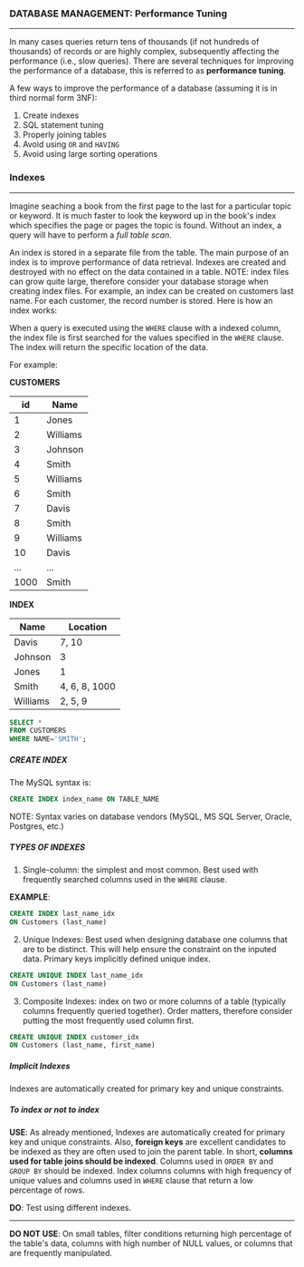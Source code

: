 ### DATABASE MANAGEMENT:  Performance Tuning
---
In many cases queries return tens of thousands (if not hundreds of thousands) of records or are highly complex, subsequently affecting the performance (i.e., slow queries).  There are several techniques for improving the performance of a database, this is referred to as __performance tuning__.

A few ways to improve the performance of a database (assuming it is in third normal form 3NF):

1. Create indexes
2. SQL statement tuning
3. Properly joining tables
4. Avoid using `OR` and `HAVING`
5. Avoid using large sorting operations

### Indexes
---

Imagine seaching a book from the first page to the last for a particular topic or keyword.  It is much faster to look the keyword up in the book's index which specifies the page or pages the topic is found.  Without an index, a query will have to perform a _full table scan_.  

An index is stored in a separate file from the table.  The main purpose of an index is to improve performance of data retrieval.  Indexes are created and destroyed with no effect on the data contained in a table.  NOTE: index files can grow quite large, therefore consider your database storage when creating index files.  For example, an index can be created on customers last name.  For each customer, the record number is stored.  Here is how an index works:

When a query is executed using the `WHERE` clause with a indexed column, the index file is first searched for the values specified in the `WHERE` clause.  The index will return the specific location of the data.  

For example:

__CUSTOMERS__

|id|Name|
|---|---|
|1|Jones|
|2|Williams|
|3|Johnson|
|4|Smith|
|5|Williams|
|6|Smith|
|7|Davis|
|8|Smith|
|9|Williams|
|10|Davis|
|...|...|
|1000|Smith|



__INDEX__

|Name|Location|
|---|---|
|Davis|7, 10|
|Johnson|3|
|Jones|1|
|Smith|4, 6, 8, 1000|
|Williams|2, 5, 9|

```sql
SELECT *
FROM CUSTOMERS
WHERE NAME='SMITH';
```

##### CREATE INDEX

The MySQL syntax is:  

```sql
CREATE INDEX index_name ON TABLE_NAME
```

NOTE: Syntax varies on database vendors (MySQL, MS SQL Server, Oracle, Postgres, etc.)

##### TYPES OF INDEXES

1. Single-column: the simplest and most common.  Best used with frequently searched columns used in the `WHERE` clause. 

__EXAMPLE__:
```sql
CREATE INDEX last_name_idx
ON Customers (last_name)
```

2. Unique Indexes: Best used when designing database one columns that are to be distinct.  This will help ensure the constraint on the inputed data.  Primary keys implicitly defined unique index.  

```sql
CREATE UNIQUE INDEX last_name_idx
ON Customers (last_name)
```

3. Composite Indexes: index on two or more columns of a table (typically columns frequently queried together).  Order matters, therefore consider putting the most frequently used column first.


```sql
CREATE UNIQUE INDEX customer_idx
ON Customers (last_name, first_name)
```

##### Implicit Indexes
 
Indexes are automatically created for primary key and unique constraints. 

##### To index or not to index

__USE__: As already mentioned, Indexes are automatically created for primary key and unique constraints. Also, __foreign keys__ are excellent candidates to be indexed as they are often used to join the parent table.  In short, __columns used for table joins should be indexed__.  Columns used in `ORDER BY` and `GROUP BY` should be indexed.  Index columns columns with high frequency of unique values and columns used in `WHERE` clause that return a low percentage of rows. 

__DO__:  Test using different indexes.

---

__DO NOT USE__: On small tables, filter conditions returning high percentage of the table's data, columns with high number of NULL values, or columns that are frequently manipulated.  


